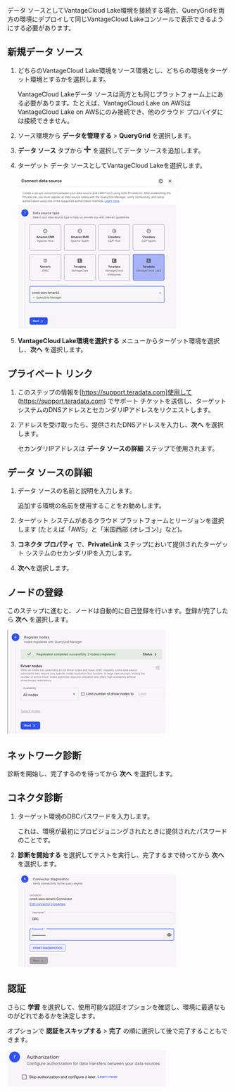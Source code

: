 データ ソースとしてVantageCloud Lake環境を接続する場合、QueryGridを両方の環境にデプロイして同じVantageCloud Lakeコンソールで表示できるようにする必要があります。

## 新規データ ソース


1.  どちらのVantageCloud Lake環境をソース環境とし、どちらの環境をターゲット環境とするかを選択します。

    VantageCloud Lakeデータ ソースは両方とも同じプラットフォーム上にある必要があります。たとえば、VantageCloud Lake on AWSはVantageCloud Lake on AWSにのみ接続でき、他のクラウド プロバイダには接続できません。


1.  ソース環境から **データを管理する** > **QueryGrid** を選択します。


1.  **データ ソース** タブから ![プラス記号で追加](Images/gdy1625181386091.png) を選択してデータ ソースを追加します。


1.  ターゲット データ ソースとしてVantageCloud Lakeを選択します。

    ![QueryGridデータ ソース](Images/euj1724287834509.png)


1.  **VantageCloud Lake環境を選択する** メニューからターゲット環境を選択し、**次へ** を選択します。


## プライベート リンク


1.  このステップの情報を[https://support.teradata.com]使用して (https://support.teradata.com) でサポート チケットを送信し、ターゲット システムのDNSアドレスとセカンダリIPアドレスをリクエストします。


1.  アドレスを受け取ったら、提供されたDNSアドレスを入力し、**次へ** を選択します。

    セカンダリIPアドレスは **データ ソースの詳細** ステップで使用されます。


## データ ソースの詳細


1.  データ ソースの名前と説明を入力します。

    追加する環境の名前を使用することをお勧めします。


1.  ターゲット システムがあるクラウド プラットフォームとリージョンを選択します (たとえば「AWS」と「米国西部 (オレゴン)」など)。


1.  **コネクタ プロパティ** で、**PrivateLink** ステップにおいて提供されたターゲット システムのセカンダリIPを入力します。


1.  **次へ**を選択します。


## ノードの登録


このステップに進むと、ノードは自動的に自己登録を行います。登録が完了したら **次へ** を選択します。

![QueryGridノードの登録](Images/rlr1724288508418.png)

## ネットワーク診断


診断を開始し、完了するのを待ってから **次へ** を選択します。

## コネクタ診断


1.  ターゲット環境のDBCパスワードを入力します。

    これは、環境が最初にプロビジョニングされたときに提供されたパスワードのことです。


1.  **診断を開始する** を選択してテストを実行し、完了するまで待ってから **次へ** を選択します。

    ![QueryGridコネクタ診断](Images/rlm1724288803062.png)


## 認証


さらに **学習** を選択して、使用可能な認証オプションを確認し、環境に最適なものがどれであるかを決定します。

オプションで **認証をスキップする** > **完了** の順に選択して後で完了することもできます。

![QueryGridコネクタ認証](Images/imr1724288993792.png)

